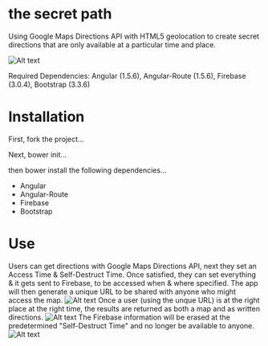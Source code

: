 # the secret path
Using Google Maps Directions API with HTML5 geolocation to create secret directions that are only available at a particular time and place.

![Alt text](http://i.imgur.com/5YhHoWn.png)

Required Dependencies: Angular (1.5.6), Angular-Route (1.5.6), Firebase (3.0.4), Bootstrap (3.3.6)

# Installation
First, fork the project...

Next, bower init...

then bower install the following dependencies...
* Angular
* Angular-Route
* Firebase
* Bootstrap

# Use
Users can get directions with Google Maps Directions API, next they set an Access Time & Self-Destruct Time. Once satisfied, they can set everything & it gets sent to Firebase, to be accessed when & where specified. The app will then generate a unique URL to be shared with anyone who might access the map.
 ![Alt text](http://i.imgur.com/HFzJhKM.png)
 Once a user (using the unque URL) is at the right place at the right time, the results are returned as both a map and as written directions.
 ![Alt text](http://i.imgur.com/6R1NzDY.png)
The Firebase information will be erased at the predetermined "Self-Destruct Time" and no longer be available to anyone.
![Alt text](http://i.imgur.com/Hwvz5Co.png)


